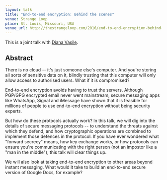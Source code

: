 ```yaml
---
layout: talk
title: "End-to-end encryption: Behind the scenes"
venue: Strange Loop
place: St. Louis, Missouri, USA
venue_url: http://thestrangeloop.com/2016/end-to-end-encryption-behind-the-scenes.html
---
```


This is a joint talk with [Diana Vasile](http://www.cl.cam.ac.uk/~dac53/).

Abstract
--------

There is no cloud -- it's just someone else's computer. And you're storing all sorts of sensitive
data on it, blindly trusting that this computer will only allow access to authorised users. What if
it is compromised?

End-to-end encryption avoids having to trust the servers. Although PGP/GPG encrypted email never
went mainstream, secure messaging apps like WhatsApp, Signal and iMessage have shown that it is
feasible for millions of people to use end-to-end encryption without being security experts.

But how do these protocols actually work? In this talk, we will dig into the details of secure
messaging protocols -- to understand the threats against which they defend, and how cryptographic
operations are combined to implement those defences in the protocol. If you have ever wondered what
"forward secrecy" means, how key exchange works, or how protocols can ensure you're communicating
with the right person (not an impostor like a "man in the middle"), this talk will clear things up.

We will also look at taking end-to-end encryption to other areas beyond instant messaging. What
would it take to build an end-to-end secure version of Google Docs, for example?
